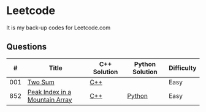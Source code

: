 # Leetcode

It is my back-up codes for Leetcode.com

## Questions
| # | Title | C++ Solution | Python Solution | Difficulty |
|---| ----- | ------------ | --------------- | ---------- |
|001|[Two Sum](https://leetcode.com/problems/two-sum/description/)| [C++](./C++/001.%20Two%20Sum.cpp)| | Easy |
|852|[Peak Index in a Mountain Array](https://leetcode.com/problems/peak-index-in-a-mountain-array/description/) | [C++](./C++/852.%20Peak%20Index%20in%20a%20Mountain%20Array.cpp) | [Python](./Python/852.%20Peak%20Index%20in%20a%20Mountain%20Array.py) | Easy |
